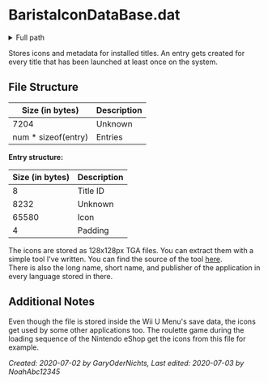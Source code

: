 # BaristaIconDataBase.dat
<details>
    <summary>Full path</summary>
  
- JPN `storage_mlc/usr/save/00050010/10040000/user/common/BaristaIconDataBase.dat`  
- USA `storage_mlc/usr/save/00050010/10040100/user/common/BaristaIconDataBase.dat`  
- EUR `storage_mlc/usr/save/00050010/10040200/user/common/BaristaIconDataBase.dat`  
</details>

Stores icons and metadata for installed titles.
An entry gets created for every title that has been launched at least once on the system.

<h2>File Structure</h2>

| Size (in bytes)     | Description       |
| ------------------- | ----------------- |
| 7204                | Unknown           |
| num * sizeof(entry) | Entries           |  

<b>Entry structure:</b>

| Size (in bytes) | Description         |
| --------------- | ------------------- |
| 8               | Title ID            |
| 8232            | Unknown             |
| 65580           | Icon                |
| 4               | Padding             |  

The icons are stored as 128x128px TGA files.
You can extract them with a simple tool I've written.
You can find the source of the tool [here](/docs/assets/files/BaristaIconExtractor.c ':ignore').
<br>
There is also the long name, short name, and publisher of the application in every language stored in there.

<h2>Additional Notes</h2>
Even though the file is stored inside the Wii U Menu's save data, the icons get used by some other applications too.  
The roulette game during the loading sequence of the Nintendo eShop get the icons from this file for example.

<i>Created: 2020-07-02 by GaryOderNichts, Last edited: 2020-07-03 by NoahAbc12345</i>